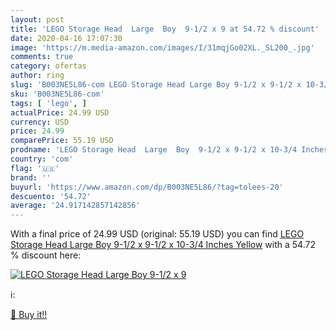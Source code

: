 ```yaml
---
layout: post
title: 'LEGO Storage Head  Large  Boy  9-1/2 x 9 at 54.72 % discount'
date: 2020-04-16 17:07:30
image: 'https://m.media-amazon.com/images/I/31mqjGo02XL._SL200_.jpg'
comments: true
category: ofertas
author: ring
slug: 'B003NE5L86-com LEGO Storage Head Large Boy 9-1/2 x 9-1/2 x 10-3/4 Inches...'
sku: 'B003NE5L86-com'
tags: [ 'lego', ]
actualPrice: 24.99 USD
currency: USD
price: 24.99
comparePrice: 55.19 USD
prodname: 'LEGO Storage Head  Large  Boy  9-1/2 x 9-1/2 x 10-3/4 Inches  Yellow'
country: 'com'
flag: '🇺🇸'
brand: ''
buyurl: 'https://www.amazon.com/dp/B003NE5L86/?tag=tolees-20'
descuento: '54.72'
average: '24.917142857142856'
---
```


With a final price of 24.99 USD (original: 55.19 USD) you can find [LEGO Storage Head  Large  Boy  9-1/2 x 9-1/2 x 10-3/4 Inches  Yellow](https://www.amazon.com/dp/B003NE5L86/?tag=tolees-20) with a  54.72 % discount here:

[![LEGO Storage Head  Large  Boy  9-1/2 x 9](https://m.media-amazon.com/images/I/31mqjGo02XL._SL200_.jpg)](https://www.amazon.com/dp/B003NE5L86/?tag=tolees-20)

ℹ️:


[🛒 Buy it!!](https://www.amazon.com/dp/B003NE5L86/?tag=tolees-20)
